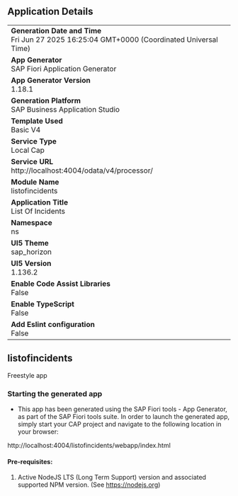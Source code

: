 ## Application Details
|               |
| ------------- |
|**Generation Date and Time**<br>Fri Jun 27 2025 16:25:04 GMT+0000 (Coordinated Universal Time)|
|**App Generator**<br>SAP Fiori Application Generator|
|**App Generator Version**<br>1.18.1|
|**Generation Platform**<br>SAP Business Application Studio|
|**Template Used**<br>Basic V4|
|**Service Type**<br>Local Cap|
|**Service URL**<br>http://localhost:4004/odata/v4/processor/|
|**Module Name**<br>listofincidents|
|**Application Title**<br>List Of Incidents|
|**Namespace**<br>ns|
|**UI5 Theme**<br>sap_horizon|
|**UI5 Version**<br>1.136.2|
|**Enable Code Assist Libraries**<br>False|
|**Enable TypeScript**<br>False|
|**Add Eslint configuration**<br>False|

## listofincidents

Freestyle app

### Starting the generated app

-   This app has been generated using the SAP Fiori tools - App Generator, as part of the SAP Fiori tools suite.  In order to launch the generated app, simply start your CAP project and navigate to the following location in your browser:

http://localhost:4004/listofincidents/webapp/index.html

#### Pre-requisites:

1. Active NodeJS LTS (Long Term Support) version and associated supported NPM version.  (See https://nodejs.org)


